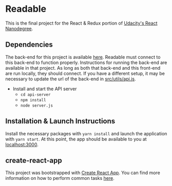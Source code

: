 # Readable
This is the final project for the React & Redux portion of [Udacity's React Nanodegree](https://www.udacity.com/course/react-nanodegree--nd019).

## Dependencies
The back-end for this project is available [here](https://github.com/udacity/reactnd-project-readable-starter). Readable must connect to this back-end to function properly. Instructions for running the back-end are available in that project. As long as both that back-end and this front-end are run locally, they should connect. If you have a different setup, it may be necessary to update the url of the back-end in [src/utils/api.js](src/utils/api.js).
* Install and start the API server
    - `cd api-server`
    - `npm install`
    - `node server.js`

## Installation & Launch Instructions
Install the necessary packages with `yarn install` and launch the application with `yarn start`. At this point, the app should be available to you at [localhost:3000](http://localhost:3000/).

## create-react-app
This project was bootstrapped with [Create React App](https://github.com/facebookincubator/create-react-app). You can find more information on how to perform common tasks [here](https://github.com/facebookincubator/create-react-app/blob/master/packages/react-scripts/template/README.md).

